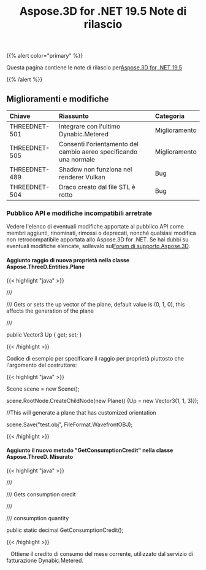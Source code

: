 ﻿---
title: Aspose.3D for .NET 19.5 Note di rilascio
type: docs
weight: 80
url: /it/net/aspose-3d-for-net-19-5-release-notes/
---
{{% alert color="primary" %}} 

Questa pagina contiene le note di rilascio per[Aspose.3D for .NET 19.5](https://www.nuget.org/packages/Aspose.3D/19.5.0)

{{% /alert %}} 
## **Miglioramenti e modifiche**

|**Chiave**|**Riassunto**|**Categoria**|
|:- |:- |:- |
|THREEDNET-501|Integrare con l'ultimo Dynabic.Metered|Miglioramento|
|THREEDNET-505|Consenti l'orientamento del cambio aereo specificando una normale|Miglioramento|
|THREEDNET-489|Shadow non funziona nel renderer Vulkan|Bug|
|THREEDNET-504|Draco creato dal file STL è rotto|Bug|
### **Pubblico API e modifiche incompatibili arretrate**
Vedere l'elenco di eventuali modifiche apportate al pubblico API come membri aggiunti, rinominati, rimossi o deprecati, nonché qualsiasi modifica non retrocompatibile apportata allo Aspose.3D for .NET. Se hai dubbi su eventuali modifiche elencate, sollevalo sul[Forum di supporto Aspose.3D](https://forum.aspose.com/c/3d).
#### **Aggiunto raggio di nuova proprietà nella classe Aspose.ThreeD.Entities.Plane**
{{< highlight "java" >}}

 /// <summary>

/// Gets or sets the up vector of the plane, default value is (0, 1, 0), this affects the generation of the plane

/// </summary>

public Vector3 Up { get; set; }

{{< /highlight >}}

Codice di esempio per specificare il raggio per proprietà piuttosto che l'argomento del costruttore:

{{< highlight "java" >}}

 Scene scene = new Scene();

scene.RootNode.CreateChildNode(new Plane() {Up = new Vector3(1, 1, 3)});

//This will generate a plane that has customized orientation

scene.Save("test.obj", FileFormat.WavefrontOBJ);

{{< /highlight >}}
#### **Aggiunto il nuovo metodo "GetConsumptionCredit" nella classe Aspose.ThreeD. Misurato**
{{< highlight "java" >}}

 /// <summary>

/// Gets consumption credit

/// </summary>

/// <returns>consumption quantity</returns>

public static decimal GetConsumptionCredit();

{{< /highlight >}}

` ` Ottiene il credito di consumo del mese corrente, utilizzato dal servizio di fatturazione Dynabic.Metered.

